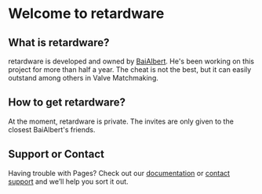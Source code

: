 # Welcome to retardware

## What is retardware?
retardware is developed and owned by [BaiAlbert](https://youtube.com/c/baialbert).
He's been working on this project for more than half a year.
The cheat is not the best, but it can easily outstand among others in Valve Matchmaking.

## How to get retardware?
At the moment, retardware is private.
The invites are only given to the closest BaiAlbert's friends.

## Support or Contact

Having trouble with Pages? Check out our [documentation](https://docs.github.com/categories/github-pages-basics/) or [contact support](https://support.github.com/contact) and we’ll help you sort it out.
